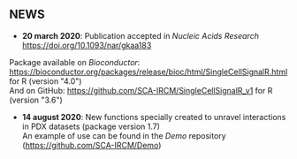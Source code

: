 NEWS
--------------------------------

- **20 march 2020**: Publication accepted in *Nucleic Acids Research*   
https://doi.org/10.1093/nar/gkaa183

Package available on *Bioconductor*: https://bioconductor.org/packages/release/bioc/html/SingleCellSignalR.html for R (version "4.0")   
And on GitHub: https://github.com/SCA-IRCM/SingleCellSignalR_v1 for R (version "3.6")  


- **14 august 2020**: New functions specially created to unravel interactions in PDX datasets (package version 1.7)   
An example of use can be found in the *Demo* repository (https://github.com/SCA-IRCM/Demo)
